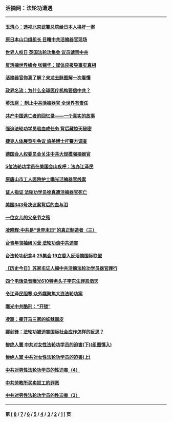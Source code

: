 ### 活摘网：法轮功遭遇
---
#### [玉清心：透视北京武警总院给日本人换肝一案](../../pages/nf5881/n13771978.md?02220430) 
#### [原日本山口组组长 目睹中共活摘器官现场](../../pages/nf5881/n13767360.md?02220430) 
#### [世界人权日 英国法轮功集会 议员谴责中共](../../pages/nf5881/n13431763.md?02220430) 
#### [反活摘世界峰会 张锦华：媒体应报导事实真相](../../pages/nf5881/n13278502.md?02220430) 
#### [活摘器官你真了解？来龙去脉图解一次看懂](../../pages/nf5881/n13013820.md?02220430) 
#### [政界名流：为什么全球医疗机构要信中共？](../../pages/nf5881/n11945479.md?02220430) 
#### [英法庭： 制止中共活摘器官 全世界有责任](../../pages/nf5881/n11330691.md?02220430) 
#### [共产中国逃亡者的回忆录——一个真实的故事](../../pages/nf5881/n10918649.md?02220430) 
#### [强迫法轮功学员验血成任务 背后藏惊天秘密](../../pages/nf5881/n4252384.md?02220430) 
#### [捷克人体展览引争议 旅美博士吁警方调查](../../pages/nf5881/n9429187.md?02220430) 
#### [德国会人权委员会关注中共大规模强摘器官](../../pages/nf5881/n8418950.md?02220430) 
#### [5位法轮功学员在美国会山疾呼：法办江泽民](../../pages/nf5881/n8101519.md?02220430) 
#### [原唐山市工人医院护士曝光活摘器官线索](../../pages/nf5881/n8076384.md?02220430) 
#### [证人指证 法轮功学员徐真遭活摘器官死亡](../../pages/nf5881/n8042467.md?02220430) 
#### [美国343号决议案背后的血与泪](../../pages/nf5881/n8020684.md?02220430) 
#### [一位女儿的父亲节之殇](../../pages/nf5881/n8014122.md?02220430) 
#### [凌晓辉:中共是“世界末日”的真正制造者（三）](../../pages/nf5881/n4210333.md?02220430) 
#### [台青年领袖研习营 法轮功谈中共迫害](../../pages/nf5881/n4141857.md?02220430) 
#### [台法轮功纪念4‧25集会 19立委入反活摘国际联盟](../../pages/nf5881/n4141821.md?02220430) 
#### [【历史今日】苏家屯证人揭中共活摘法轮功学员器官罪行](../../pages/nf5881/n4135912.md?02220430) 
#### [四个电话录音曝光610特务头子李东生罪恶滔天](../../pages/nf5881/n4040060.md?02220430) 
#### [令江泽民胆寒 众外媒聚焦大连法轮功案](../../pages/nf5881/n3932671.md?02220430) 
#### [曝光中共酷刑：“开锁”](../../pages/nf5881/n3889373.md?02220430) 
#### [凌宸：撕开马三家的妖魅画皮](../../pages/nf5881/n3849369.md?02220430) 
#### [郦剑锋：法轮功被迫害国际社会应作怎样的反思？](../../pages/nf5881/n3824560.md?02220430) 
#### [惨绝人寰 中共对女性法轮功学员的迫害(下)(组图慎入)](../../pages/nf5881/n3816285.md?02220430) 
#### [惨绝人寰 中共对女性法轮功学员的迫害(上)](../../pages/nf5881/n3815374.md?02220430) 
#### [中共对男性法轮功学员的性迫害（4）](../../pages/nf5881/n3769144.md?02220430) 
#### [中共劳教所买卖奴工的罪恶](../../pages/nf5881/n3769378.md?02220430) 
#### [中共对男性法轮功学员的性迫害（3）](../../pages/nf5881/n3768231.md?02220430) 

---
#### 第 [ [8](./8.md?02220430) / [7](./7.md?02220430) / [6](./6.md?02220430) / [5](./5.md?02220430) / [4](./4.md?02220430) / [3](./3.md?02220430) / [2](./2.md?02220430) / [1](./1.md?02220430) ] 页
